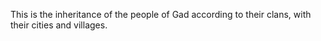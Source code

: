 This is the inheritance of the people of Gad according to their clans, with their cities and villages.
